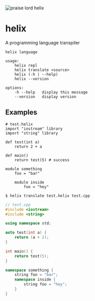 ![praise lord helix](http://assets.pokemon.com/assets/cms2/img/pokedex/full/139.png)

# helix
A programming language transpiler

```
helix language

usage:
    helix repl
    helix translate <source>
    helix (-h | --help)
    helix --version

options:
    -h --help   display this message
    --version   display version
```

## Examples

```helix
# test.helix
import "iostream" library
import "string" library

def test(int a)
	return 2 + a

def main()
	return test(5) # success

module something
	foo = "bar"

	module inside
		foo = "hey"
```

```
$ helix translate test.helix test.cpp
```

```cpp
// test.cpp
#include <iostream>
#include <string>

using namespace std;

auto test(int a) {
	return (a + 2);
}

int main() {
	return test(5);
}

namespace something {
	string foo = "bar";
	namespace inside {
		string foo = "hey";
	}
}
```
